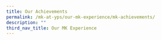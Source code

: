 ```yaml
---
title: Our Achievements
permalink: /mk-at-yps/our-mk-experience/mk-achievements/
description: ""
third_nav_title: Our MK Experience
---
```

